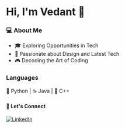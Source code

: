 # Hi, I'm Vedant 👋

### 💻 About Me
- 🎓 Exploring Opportunities in Tech
- 🌟 Passionate about Design and Latest Tech
- 🎮 Decoding the Art of Coding
<!--
**VedantP13/VedantP13** is a ✨ _special_ ✨ repository because its `README.md` (this file) appears on your GitHub profile.

Here are some ideas to get you started:

- 🔭 I’m currently working on ...
- 🌱 I’m currently learning ...
- 👯 I’m looking to collaborate on ...
- 🤔 I’m looking for help with ...
- 💬 Ask me about ...
- 📫 How to reach me: ...
- 😄 Pronouns: ...
- ⚡ Fun fact: ...
-->
### Languages
🐍 Python | ☕ Java | 🚀 C++

#### 🔗 Let's Connect
[![LinkedIn](https://img.shields.io/badge/-LinkedIn-blue?style=flat&logo=linkedin)](https://www.linkedin.com/in/vedant-patel-a750b3288/)
